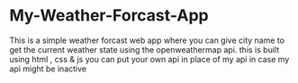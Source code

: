 # My-Weather-Forcast-App
This is a simple weather forcast web app where you can give city name to get the current weather state using the openweathermap api.
this is built using html , css & js
you can put your own api in place of my api in case my api might be inactive
